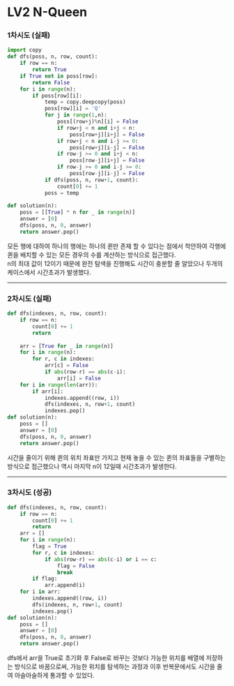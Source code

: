 # LV2 N-Queen

### 1차시도 (실패)
```py
import copy
def dfs(poss, n, row, count):
    if row == n:
        return True
    if True not in poss[row]:
        return False
    for i in range(n):
        if poss[row][i]:
            temp = copy.deepcopy(poss)
            poss[row][i] = 'Q'
            for j in range(1,n):
                poss[(row+j)%n][i] = False
                if row+j < n and i+j < n:
                    poss[row+j][i+j] = False 
                if row+j < n and i-j >= 0:
                    poss[row+j][i-j] = False
                if row-j >= 0 and i+j < n:
                    poss[row-j][i+j] = False
                if row-j >= 0 and i-j >= 0:
                    poss[row-j][i-j] = False
            if dfs(poss, n, row+1, count):
                count[0] += 1
            poss = temp
            
def solution(n):
    poss = [[True] * n for _ in range(n)]
    answer = [0]
    dfs(poss, n, 0, answer)    
    return answer.pop()
```

모든 행에 대하여 하나의 행에는 하나의 퀸만 존재 할 수 있다는 점에서 착안하여 각행에 퀸을 배치할 수 있는 모든 경우의 수를 계산하는 방식으로 접근했다.  
n의 최대 값이 12이기 때문에 완전 탐색을 진행해도 시간이 충분할 줄 알았으나 두개의 케이스에서 시간초과가 발생했다.


*****

### 2차시도 (실패)
```py
def dfs(indexes, n, row, count):
    if row == n:
        count[0] += 1
        return
    
    arr = [True for _ in range(n)]
    for i in range(n):
        for r, c in indexes:
            arr[c] = False
            if abs(row-r) == abs(c-i):
                arr[i] = False
    for i in range(len(arr)):
        if arr[i]:
            indexes.append((row, i))
            dfs(indexes, n, row+1, count)
            indexes.pop()                
def solution(n):
    poss = []
    answer = [0]
    dfs(poss, n, 0, answer)    
    return answer.pop()
```
시간을 줄이기 위해 퀸의 위치 좌표만 가지고 현재 놓을 수 있는 퀸의 좌표들을 구별하는 방식으로 접근했으나 역시 마지막 n이 12일때 시간초과가 발생한다.

*****

### 3차시도 (성공)
```py
def dfs(indexes, n, row, count):
    if row == n:
        count[0] += 1
        return
    arr = []
    for i in range(n):
        flag = True
        for r, c in indexes:
            if abs(row-r) == abs(c-i) or i == c:
                flag = False
                break
        if flag:
            arr.append(i)
    for i in arr:
        indexes.append((row, i))
        dfs(indexes, n, row+1, count)
        indexes.pop()
def solution(n):
    poss = []
    answer = [0]
    dfs(poss, n, 0, answer)
    return answer.pop()
```

dfs에서 arr을 True로 초기화 후 False로 바꾸는 것보다 가능한 위치를 배열에 저장하는 방식으로 바꿈으로써,  가능한 위치를 탐색하는 과정과 이후 반복문에서도 시간을 줄여 아슬아슬하게 통과할 수 있었다.
